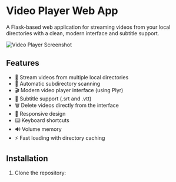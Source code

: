 # Video Player Web App

A Flask-based web application for streaming videos from your local directories with a clean, modern interface and subtitle support.

![Video Player Screenshot](screenshots/player.png)

## Features

- 🎥 Stream videos from multiple local directories
- 📁 Automatic subdirectory scanning
- 🎬 Modern video player interface (using Plyr)
- 📝 Subtitle support (.srt and .vtt)
- 🗑️ Delete videos directly from the interface
- 📱 Responsive design
- ⌨️ Keyboard shortcuts
- 🔊 Volume memory
- ⚡ Fast loading with directory caching

## Installation

1. Clone the repository: 